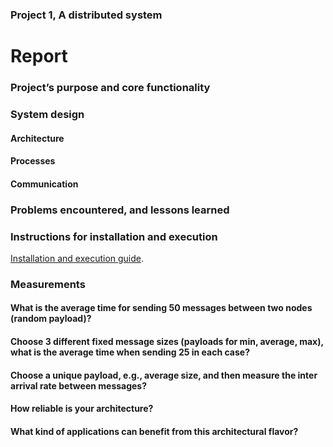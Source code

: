 ### Project 1, A distributed system

# Report

### Project’s purpose and core functionality

### System design 

#### Architecture

#### Processes

#### Communication

### Problems encountered, and lessons learned

### Instructions for installation and execution

[Installation and execution guide](./documents/installation.md).

### Measurements

#### What is the average time for sending 50 messages between two nodes (random payload)?

#### Choose 3 different fixed message sizes (payloads for min, average, max), what is the average time when sending 25 in each case?

#### Choose a unique payload, e.g., average size, and then measure the inter arrival rate between messages?

#### How reliable is your architecture? 

#### What kind of applications can benefit from this architectural flavor?

